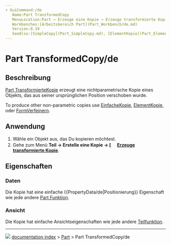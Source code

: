```yaml
---
- GuiCommand:/de
   Name:Part TransformedCopy
   MenuLocation:Part → Erzeuge eine Kopie → Erzeuge transformierte Kopie
   Workbenches:[Arbeitsbereich Part](Part_Workbench/de.md)
   Version:0.19
   SeeAlso:[SimpleCopy](Part_SimpleCopy.md), [ElementKopie](Part_ElementCopy/de.md), [Form Verfeinern](Part_RefineShape/de.md)
---
```


# Part TransformedCopy/de


</div>



## Beschreibung

[Part TransformierteKopie](Part_TransformedCopy/de.md) erzeugt eine nichtparametrische Kopie eines Objekts, das aus seiner ursprünglichen Position verschoben wurde.


<div class="mw-translate-fuzzy">

To produce other non-parametric copies use [EinfacheKopie](Part_SimpleCopy/de.md), [ElementKopie](Part_ElementCopy/de.md), oder [FormVerfeinern](Part_RefineShape/de.md).


</div>




<div class="mw-translate-fuzzy">

## Anwendung


</div>

1.  Wähle ein Objekt aus, das Du kopieren möchtest.
2.  Gehe zum Menü **Teil → Erstelle eine Kopie → [<img src=images/Part_TransformedCopy.svg style="width:16px"> [Erzeuge transformierte Kopie](Part_TransformedCopy/de.md)**.



## Eigenschaften



### Daten

Die Kopie hat eine einfache {{PropertyData/de|Positionierung}} Eigenschaft wie jede andere [Part Funktion](Part_Feature/de.md).



### Ansicht

Die Kopie hat einfache Ansichtseigenschaften wie jede andere [Teilfunktion](Part_Feature/de.md).



---
![](images/Right_arrow.png) [documentation index](../README.md) > [Part](Part_Workbench.md) > Part TransformedCopy/de
